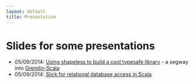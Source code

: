 ```yaml
---
layout: default
title: Presentation
---
```


<div id="slides">
  <h1>Slides for some presentations</h1>

  <ul>
    <li> 05/09/2014: <a href="2014-09-05-shapeless-scaladays">Using shapeless to build a cool typesafe library</a> - a segway into <a href="https://github.com/mpollmeier/gremlin-scala">Gremlin-Scala</a></li>
    <li> 05/09/2014: <a href="2014-09-05-slick-scaladays">Slick for relational database access in Scala</li>
  </ul>

</div>


